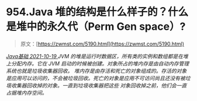 <!--yml
category: 未分类
date: 0001-01-01 00:00:00
-->

# 954.Java 堆的结构是什么样子的？什么是堆中的永久代（Perm Gen space）?

> 原文：[https://zwmst.com/5190.html](https://zwmst.com/5190.html)

   [ *Java基础* ](https://zwmst.com/java%e5%9f%ba%e7%a1%80)*[ <time datetime="2021-10-19T22:13:36+08:00"> 2021-10-19 </time> ](https://zwmst.com/5190.html)  JVM 的堆是运行时数据区，所有类的实例和数组都是在堆上分配内存。它在 JVM 启动的时候被创建。对象所占的堆内存是由自动内存管理系统也就是垃圾收集器回收。
堆内存是由存活和死亡的对象组成的。存活的对象是应用可以访问的，不会被垃圾回收。死亡的对象是应用不可访问尚且还没有被垃圾收集器回收掉的对象。一直到垃圾收集器把这些 对象回收掉之前，他们会一直占据堆内存空间。*